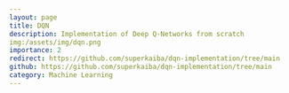 ```yaml
---
layout: page
title: DQN
description: Implementation of Deep Q-Networks from scratch
img:/assets/img/dqn.png 
importance: 2
redirect: https://github.com/superkaiba/dqn-implementation/tree/main
github: https://github.com/superkaiba/dqn-implementation/tree/main
category: Machine Learning
---
```



